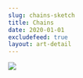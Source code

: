 ```yaml
---
slug: chains-sketch
title: Chains
date: 2020-01-01
excludefeed: true
layout: art-detail
---
```

![](/art/chains-sketch.webp)
